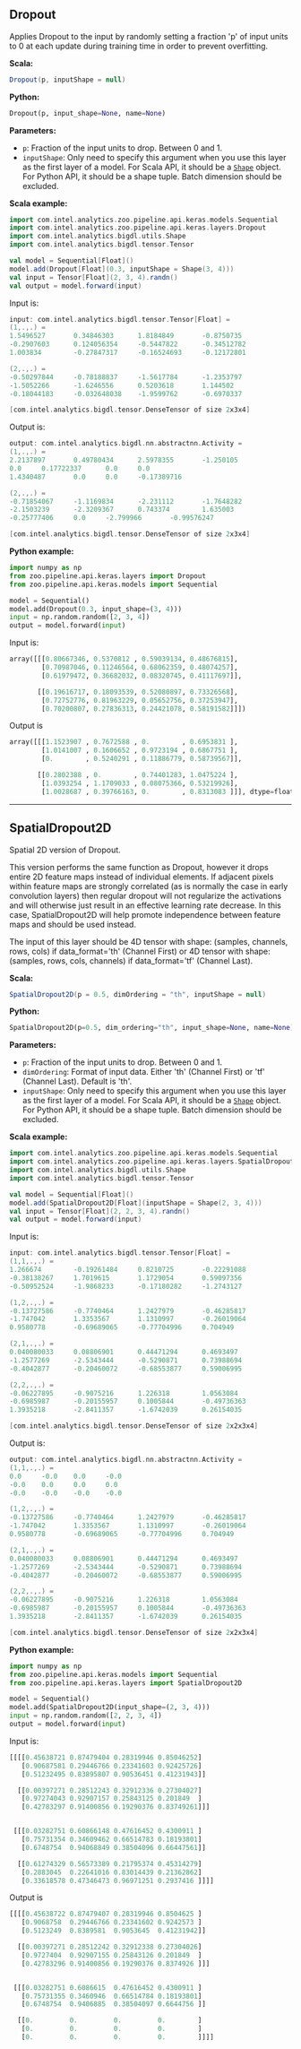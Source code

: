## **Dropout**
Applies Dropout to the input by randomly setting a fraction 'p' of input units to 0 at each update during training time in order to prevent overfitting.

**Scala:**
```scala
Dropout(p, inputShape = null)
```
**Python:**
```python
Dropout(p, input_shape=None, name=None)
```

**Parameters:**

* `p`: Fraction of the input units to drop. Between 0 and 1.
* `inputShape`: Only need to specify this argument when you use this layer as the first layer of a model. For Scala API, it should be a [`Shape`](../keras-api-scala/#shape) object. For Python API, it should be a shape tuple. Batch dimension should be excluded.

**Scala example:**
```scala
import com.intel.analytics.zoo.pipeline.api.keras.models.Sequential
import com.intel.analytics.zoo.pipeline.api.keras.layers.Dropout
import com.intel.analytics.bigdl.utils.Shape
import com.intel.analytics.bigdl.tensor.Tensor

val model = Sequential[Float]()
model.add(Dropout[Float](0.3, inputShape = Shape(3, 4)))
val input = Tensor[Float](2, 3, 4).randn()
val output = model.forward(input)
```
Input is:
```scala
input: com.intel.analytics.bigdl.tensor.Tensor[Float] =
(1,.,.) =
1.5496527       0.34846303      1.8184849       -0.8750735
-0.2907603      0.124056354     -0.5447822      -0.34512782
1.003834        -0.27847317     -0.16524693     -0.12172801

(2,.,.) =
-0.50297844     -0.78188837     -1.5617784      -1.2353797
-1.5052266      -1.6246556      0.5203618       1.144502
-0.18044183     -0.032648038    -1.9599762      -0.6970337

[com.intel.analytics.bigdl.tensor.DenseTensor of size 2x3x4]
```
Output is:
```scala
output: com.intel.analytics.bigdl.nn.abstractnn.Activity =
(1,.,.) =
2.2137897       0.49780434      2.5978355       -1.250105
0.0     0.17722337      0.0     0.0
1.4340487       0.0     0.0     -0.17389716

(2,.,.) =
-0.71854067     -1.1169834      -2.231112       -1.7648282
-2.1503239      -2.3209367      0.743374        1.635003
-0.25777406     0.0     -2.799966       -0.99576247

[com.intel.analytics.bigdl.tensor.DenseTensor of size 2x3x4]
```

**Python example:**
```python
import numpy as np
from zoo.pipeline.api.keras.layers import Dropout
from zoo.pipeline.api.keras.models import Sequential

model = Sequential()
model.add(Dropout(0.3, input_shape=(3, 4)))
input = np.random.random([2, 3, 4])
output = model.forward(input)
```
Input is:
```python
array([[[0.80667346, 0.5370812 , 0.59039134, 0.48676815],
        [0.70987046, 0.11246564, 0.68062359, 0.48074257],
        [0.61979472, 0.36682032, 0.08320745, 0.41117697]],

       [[0.19616717, 0.18093539, 0.52080897, 0.73326568],
        [0.72752776, 0.81963229, 0.05652756, 0.37253947],
        [0.70200807, 0.27836313, 0.24421078, 0.58191582]]])
```
Output is
```python
array([[[1.1523907 , 0.7672588 , 0.        , 0.6953831 ],
        [1.0141007 , 0.1606652 , 0.9723194 , 0.6867751 ],
        [0.        , 0.5240291 , 0.11886779, 0.58739567]],

       [[0.2802388 , 0.        , 0.74401283, 1.0475224 ],
        [1.0393254 , 1.1709033 , 0.08075366, 0.53219926],
        [1.0028687 , 0.39766163, 0.        , 0.8313083 ]]], dtype=float32)
```

---
## **SpatialDropout2D**
Spatial 2D version of Dropout.

This version performs the same function as Dropout, however it drops entire 2D feature maps instead of individual elements. If adjacent pixels within feature maps are strongly correlated (as is normally the case in early convolution layers) then regular dropout will not regularize the activations and will otherwise just result in an effective learning rate decrease. In this case, SpatialDropout2D will help promote independence between feature maps and should be used instead.

The input of this layer should be 4D tensor with shape: (samples, channels, rows, cols) if data_format='th' (Channel First) or 4D tensor with shape: (samples, rows, cols, channels) if data_format='tf' (Channel Last).

**Scala:**
```scala
SpatialDropout2D(p = 0.5, dimOrdering = "th", inputShape = null)
```
**Python:**
```python
SpatialDropout2D(p=0.5, dim_ordering="th", input_shape=None, name=None)
```

**Parameters:**

* `p`: Fraction of the input units to drop. Between 0 and 1.
* `dimOrdering`: Format of input data. Either 'th' (Channel First) or 'tf' (Channel Last). Default is 'th'.
* `inputShape`: Only need to specify this argument when you use this layer as the first layer of a model. For Scala API, it should be a [`Shape`](../keras-api-scala/#shape) object. For Python API, it should be a shape tuple. Batch dimension should be excluded.

**Scala example:**
```scala
import com.intel.analytics.zoo.pipeline.api.keras.models.Sequential
import com.intel.analytics.zoo.pipeline.api.keras.layers.SpatialDropout2D
import com.intel.analytics.bigdl.utils.Shape
import com.intel.analytics.bigdl.tensor.Tensor

val model = Sequential[Float]()
model.add(SpatialDropout2D[Float](inputShape = Shape(2, 3, 4)))
val input = Tensor[Float](2, 2, 3, 4).randn()
val output = model.forward(input)
```
Input is:
```scala
input: com.intel.analytics.bigdl.tensor.Tensor[Float] =
(1,1,.,.) =
1.266674        -0.19261484     0.8210725       -0.22291088
-0.38138267     1.7019615       1.1729054       0.59097356
-0.50952524     -1.9868233      -0.17180282     -1.2743127

(1,2,.,.) =
-0.13727586     -0.7740464      1.2427979       -0.46285817
-1.747042       1.3353567       1.1310997       -0.26019064
0.9580778       -0.69689065     -0.77704996     0.704949

(2,1,.,.) =
0.040080033     0.08806901      0.44471294      0.4693497
-1.2577269      -2.5343444      -0.5290871      0.73988694
-0.4042877      -0.20460072     -0.68553877     0.59006995

(2,2,.,.) =
-0.06227895     -0.9075216      1.226318        1.0563084
-0.6985987      -0.20155957     0.1005844       -0.49736363
1.3935218       -2.8411357      -1.6742039      0.26154035

[com.intel.analytics.bigdl.tensor.DenseTensor of size 2x2x3x4]
```
Output is:
```scala
output: com.intel.analytics.bigdl.nn.abstractnn.Activity =
(1,1,.,.) =
0.0     -0.0    0.0     -0.0
-0.0    0.0     0.0     0.0
-0.0    -0.0    -0.0    -0.0

(1,2,.,.) =
-0.13727586     -0.7740464      1.2427979       -0.46285817
-1.747042       1.3353567       1.1310997       -0.26019064
0.9580778       -0.69689065     -0.77704996     0.704949

(2,1,.,.) =
0.040080033     0.08806901      0.44471294      0.4693497
-1.2577269      -2.5343444      -0.5290871      0.73988694
-0.4042877      -0.20460072     -0.68553877     0.59006995

(2,2,.,.) =
-0.06227895     -0.9075216      1.226318        1.0563084
-0.6985987      -0.20155957     0.1005844       -0.49736363
1.3935218       -2.8411357      -1.6742039      0.26154035

[com.intel.analytics.bigdl.tensor.DenseTensor of size 2x2x3x4]
```

**Python example:**
```python
import numpy as np
from zoo.pipeline.api.keras.models import Sequential
from zoo.pipeline.api.keras.layers import SpatialDropout2D

model = Sequential()
model.add(SpatialDropout2D(input_shape=(2, 3, 4)))
input = np.random.random([2, 2, 3, 4])
output = model.forward(input)
```
Input is:
```python
[[[[0.45638721 0.87479404 0.28319946 0.85046252]
   [0.90687581 0.29446766 0.23341603 0.92425726]
   [0.51232495 0.83895807 0.90536451 0.41231943]]

  [[0.00397271 0.28512243 0.32912336 0.27304027]
   [0.97274043 0.92907157 0.25843125 0.201849  ]
   [0.42783297 0.91400856 0.19290376 0.83749261]]]


 [[[0.03282751 0.60866148 0.47616452 0.4300911 ]
   [0.75731354 0.34609462 0.66514783 0.18193801]
   [0.6748754  0.94068849 0.38504096 0.66447561]]

  [[0.61274329 0.56573389 0.21795374 0.45314279]
   [0.2883045  0.22641016 0.83014439 0.21362862]
   [0.33618578 0.47346473 0.96971251 0.2937416 ]]]]
```
Output is
```python
[[[[0.45638722 0.87479407 0.28319946 0.8504625 ]
   [0.9068758  0.29446766 0.23341602 0.9242573 ]
   [0.5123249  0.8389581  0.9053645  0.41231942]]

  [[0.00397271 0.28512242 0.32912338 0.27304026]
   [0.9727404  0.92907155 0.25843126 0.201849  ]
   [0.42783296 0.91400856 0.19290376 0.8374926 ]]]


 [[[0.03282751 0.6086615  0.47616452 0.4300911 ]
   [0.75731355 0.3460946  0.66514784 0.18193801]
   [0.6748754  0.9406885  0.38504097 0.6644756 ]]

  [[0.         0.         0.         0.        ]
   [0.         0.         0.         0.        ]
   [0.         0.         0.         0.        ]]]]
```
